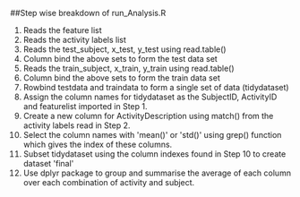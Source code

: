##Step wise breakdown of run_Analysis.R

1. Reads the feature list
2. Reads the activity labels list
3. Reads the test_subject, x_test, y_test using read.table() 
4. Column bind the above sets to form the test data set
5. Reads the train_subject, x_train, y_train using read.table() 
6. Column bind the above sets to form the train data set
7. Rowbind testdata and traindata to form a single set of data (tidydataset)
8. Assign the column names for tidydataset as the SubjectID, ActivityID and featurelist imported in Step 1.
9. Create a new column for ActivityDescription using match() from the activity labels read in Step 2.
10. Select the column names with 'mean()' or 'std()' using grep() function which gives the index of these columns.
11. Subset tidydataset using the column indexes found in Step 10 to create dataset 'final'
12. Use dplyr package to group and summarise the average of each column over each combination of activity and subject.

